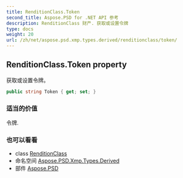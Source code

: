 ```yaml
---
title: RenditionClass.Token
second_title: Aspose.PSD for .NET API 参考
description: RenditionClass 财产. 获取或设置令牌
type: docs
weight: 20
url: /zh/net/aspose.psd.xmp.types.derived/renditionclass/token/
---
```

## RenditionClass.Token property

获取或设置令牌。

```csharp
public string Token { get; set; }
```

### 适当的价值

令牌.

### 也可以看看

* class [RenditionClass](../)
* 命名空间 [Aspose.PSD.Xmp.Types.Derived](../../renditionclass/)
* 部件 [Aspose.PSD](../../../)


